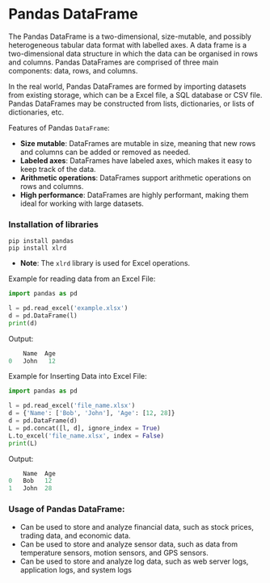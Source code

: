 # Pandas DataFrame

The Pandas DataFrame is a two-dimensional, size-mutable, and possibly heterogeneous tabular data format with labelled axes. A data frame is a two-dimensional data structure in which the data can be organised in rows and columns. Pandas DataFrames are comprised of three main components: data, rows, and columns.

In the real world, Pandas DataFrames are formed by importing datasets from existing storage, which can be a Excel file, a SQL database or CSV file. Pandas DataFrames may be constructed from lists, dictionaries, or lists of dictionaries, etc.


Features of Pandas `DataFrame`:

- **Size mutable**: DataFrames are mutable in size, meaning that new rows and columns can be added or removed as needed.
- **Labeled axes**: DataFrames have labeled axes, which makes it easy to keep track of the data.
- **Arithmetic operations**: DataFrames support arithmetic operations on rows and columns.
- **High performance**: DataFrames are highly performant, making them ideal for working with large datasets.


### Installation of libraries

`pip install pandas` <br/>
`pip install xlrd`

- **Note**: The `xlrd` library is used for Excel operations.

Example for reading data from an Excel File:

```python
import pandas as pd

l = pd.read_excel('example.xlsx')
d = pd.DataFrame(l)
print(d)
```
Output:
```python
    Name  Age
0   John   12
```


Example for Inserting Data into Excel File:

```python
import pandas as pd

l = pd.read_excel('file_name.xlsx')
d = {'Name': ['Bob', 'John'], 'Age': [12, 28]}
d = pd.DataFrame(d)
L = pd.concat([l, d], ignore_index = True)
L.to_excel('file_name.xlsx', index = False)
print(L)
```

Output:
```python
    Name  Age
0   Bob   12
1   John  28
```

### Usage of Pandas DataFrame:

- Can be used to store and analyze financial data, such as stock prices, trading data, and economic data.
- Can be used to store and analyze sensor data, such as data from temperature sensors, motion sensors, and GPS sensors.
- Can be used to store and analyze log data, such as web server logs, application logs, and system logs
